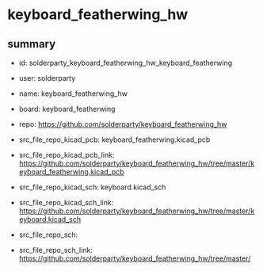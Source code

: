 # keyboard_featherwing_hw
 
## summary 
* id: solderparty_keyboard_featherwing_hw_keyboard_featherwing
* user: solderparty
* name: keyboard_featherwing_hw
* board: keyboard_featherwing
* repo: https://github.com/solderparty/keyboard_featherwing_hw
* src_file_repo_kicad_pcb: keyboard_featherwing.kicad_pcb
* src_file_repo_kicad_pcb_link: https://github.com/solderparty/keyboard_featherwing_hw/tree/master/keyboard_featherwing.kicad_pcb
* src_file_repo_kicad_sch: keyboard.kicad_sch
* src_file_repo_kicad_sch_link: https://github.com/solderparty/keyboard_featherwing_hw/tree/master/keyboard.kicad_sch

* src_file_repo_sch: 
* src_file_repo_sch_link: https://github.com/solderparty/keyboard_featherwing_hw/tree/master/




